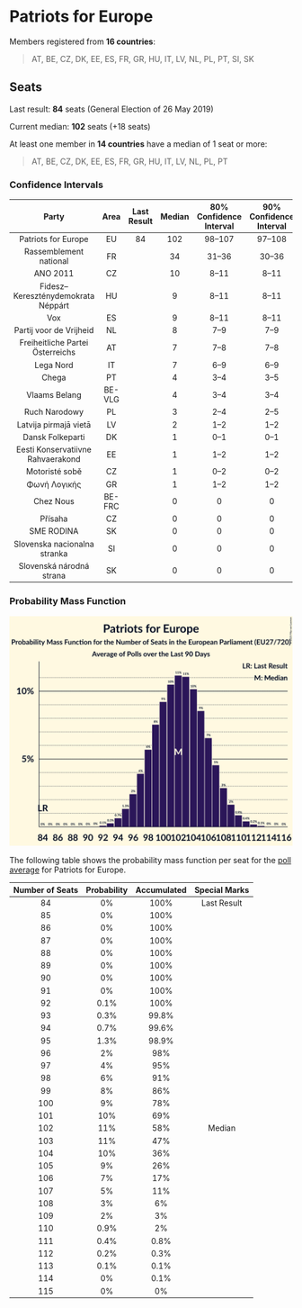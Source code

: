 # Patriots for Europe

Members registered from **16 countries**:

> AT, BE, CZ, DK, EE, ES, FR, GR, HU, IT, LV, NL, PL, PT, SI, SK

## Seats

Last result: **84** seats (General Election of 26 May 2019)

Current median: **102** seats (+18 seats)

At least one member in **14 countries** have a median of 1 seat or more:

> AT, BE, CZ, DK, EE, ES, FR, GR, HU, IT, LV, NL, PL, PT

### Confidence Intervals

| Party | Area | Last Result | Median | 80% Confidence Interval | 90% Confidence Interval | 95% Confidence Interval | 99% Confidence Interval |
|:-----:|:----:|:-----------:|:------:|:-----------------------:|:-----------------------:|:-----------------------:|:-----------------------:|
| Patriots for Europe | EU | 84 | 102 | 98–107 | 97–108 | 96–109 | 94–111 |
| Rassemblement national | FR | | 34 | 31–36 | 30–36 | 30–37 | 29–40 |
| ANO 2011 | CZ | | 10 | 8–11 | 8–11 | 8–12 | 8–12 |
| Fidesz–Kereszténydemokrata Néppárt | HU | | 9 | 8–11 | 8–11 | 8–11 | 8–12 |
| Vox | ES | | 9 | 8–11 | 8–11 | 7–11 | 7–12 |
| Partij voor de Vrijheid | NL | | 8 | 7–9 | 7–9 | 7–9 | 7–9 |
| Freiheitliche Partei Österreichs | AT | | 7 | 7–8 | 7–8 | 7–8 | 6–9 |
| Lega Nord | IT | | 7 | 6–9 | 6–9 | 6–9 | 5–10 |
| Chega | PT | | 4 | 3–4 | 3–5 | 3–5 | 2–5 |
| Vlaams Belang | BE-VLG | | 4 | 3–4 | 3–4 | 3–4 | 3–4 |
| Ruch Narodowy | PL | | 3 | 2–4 | 2–5 | 2–5 | 2–6 |
| Latvija pirmajā vietā | LV | | 2 | 1–2 | 1–2 | 1–2 | 1–2 |
| Dansk Folkeparti | DK | | 1 | 0–1 | 0–1 | 0–1 | 0–1 |
| Eesti Konservatiivne Rahvaerakond | EE | | 1 | 1–2 | 1–2 | 1–2 | 1–2 |
| Motoristé sobě | CZ | | 1 | 0–2 | 0–2 | 0–2 | 0–3 |
| Φωνή Λογικής | GR | | 1 | 1–2 | 1–2 | 1–2 | 1–2 |
| Chez Nous | BE-FRC | | 0 | 0 | 0 | 0 | 0 |
| Přísaha | CZ | | 0 | 0 | 0 | 0 | 0 |
| SME RODINA | SK | | 0 | 0 | 0 | 0–1 | 0–1 |
| Slovenska nacionalna stranka | SI | | 0 | 0 | 0 | 0 | 0 |
| Slovenská národná strana | SK | | 0 | 0 | 0 | 0–1 | 0–1 |

### Probability Mass Function

![Graph with seats probability mass function not yet produced](average-2025-03-31-seats-pmf-patriotsforeurope.png "Seats Probability Mass Function")

The following table shows the probability mass function per seat for the [poll average](average-2025-03-31.html) for Patriots for Europe.

| Number of Seats | Probability | Accumulated | Special Marks |
|:---------------:|:-----------:|:-----------:|:-------------:|
| 84 | 0% | 100% | Last Result |
| 85 | 0% | 100% |  |
| 86 | 0% | 100% |  |
| 87 | 0% | 100% |  |
| 88 | 0% | 100% |  |
| 89 | 0% | 100% |  |
| 90 | 0% | 100% |  |
| 91 | 0% | 100% |  |
| 92 | 0.1% | 100% |  |
| 93 | 0.3% | 99.8% |  |
| 94 | 0.7% | 99.6% |  |
| 95 | 1.3% | 98.9% |  |
| 96 | 2% | 98% |  |
| 97 | 4% | 95% |  |
| 98 | 6% | 91% |  |
| 99 | 8% | 86% |  |
| 100 | 9% | 78% |  |
| 101 | 10% | 69% |  |
| 102 | 11% | 58% | Median |
| 103 | 11% | 47% |  |
| 104 | 10% | 36% |  |
| 105 | 9% | 26% |  |
| 106 | 7% | 17% |  |
| 107 | 5% | 11% |  |
| 108 | 3% | 6% |  |
| 109 | 2% | 3% |  |
| 110 | 0.9% | 2% |  |
| 111 | 0.4% | 0.8% |  |
| 112 | 0.2% | 0.3% |  |
| 113 | 0.1% | 0.1% |  |
| 114 | 0% | 0.1% |  |
| 115 | 0% | 0% |  |


